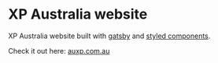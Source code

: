 # XP Australia website
XP Australia website built with [gatsby](https://github.com/gatsbyjs/gatsby) and [styled components](https://github.com/styled-components/styled-components).

Check it out here: [auxp.com.au](https://auxp.com.au)
